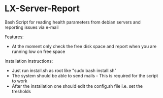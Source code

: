 # LX-Server-Report
Bash Script for reading health parameters from debian servers and reporting issues via e-mail

Features:
- At the moment only check the free disk space and report when you are running low on free space

Installation instructions:
- Just run install.sh as root like "sudo bash install.sh"
- The system should be able to send mails - This is required for the script to work
- After the installation one should edit the config.sh file i.e. set the tresholds
